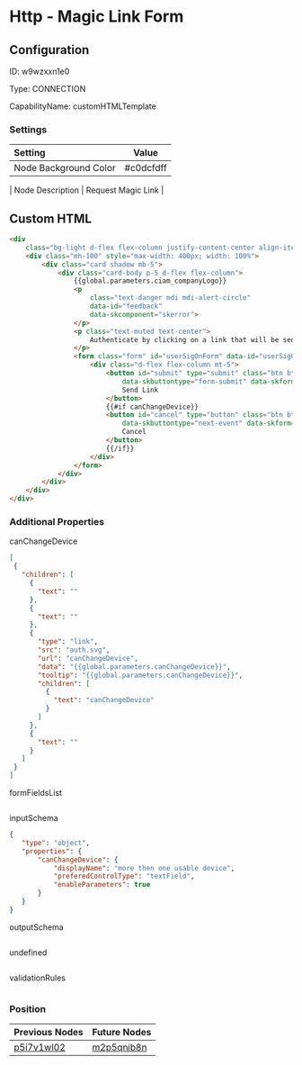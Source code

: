 # Http - Magic Link Form
## Configuration
ID:  w9wzxxn1e0

Type: CONNECTION 

CapabilityName: customHTMLTemplate

### Settings
| Setting | Value  |
| :------------------------ | ---------------------------------------- |
| Node Background Color | #c0dcfdff | 

| Node Description | Request Magic Link | 
 


## Custom HTML
```html
<div
    class="bg-light d-flex flex-column justify-content-center align-items-center position-absolute top-0 start-0 bottom-0 end-0 overflow-auto">
    <div class="mh-100" style="max-width: 400px; width: 100%">
        <div class="card shadow mb-5">
            <div class="card-body p-5 d-flex flex-column">
				{{global.parameters.ciam_companyLogo}}
				<p
					class="text-danger mdi mdi-alert-circle"
					data-id="feedback"
					data-skcomponent="skerror">
				</p>
				<p class="text-muted text-center">
					Authenticate by clicking on a link that will be sent to your email address.
				</p>
				<form class="form" id="userSigOnForm" data-id="userSigOnForm">
					<div class="d-flex flex-column mt-5">
						<button id="submit" type="submit" class="btn btn-primary mb-3" data-skcomponent="skbutton"
                            data-skbuttontype="form-submit" data-skform="otp-form" data-skbuttonvalue="submit">
                            Send Link
                        </button>
                        {{#if canChangeDevice}}
                        <button id="cancel" type="button" class="btn btn-link" data-skcomponent="skbutton"
                            data-skbuttontype="next-event" data-skform="otp-form" data-skbuttonvalue="cancel">
                            Cancel
                        </button>
                        {{/if}}
					</div>
				</form>
            </div>
        </div>
    </div>
</div>
```


### Additional Properties
canChangeDevice
 ```json 
[
  {
    "children": [
      {
        "text": ""
      },
      {
        "text": ""
      },
      {
        "type": "link",
        "src": "auth.svg",
        "url": "canChangeDevice",
        "data": "{{global.parameters.canChangeDevice}}",
        "tooltip": "{{global.parameters.canChangeDevice}}",
        "children": [
          {
            "text": "canChangeDevice"
          }
        ]
      },
      {
        "text": ""
      }
    ]
  }
]
```


formFieldsList
 ```json 

```


inputSchema
 ```json 
{
    "type": "object",
    "properties": {
        "canChangeDevice": {
            "displayName": "more then one usable device",
            "preferedControlType": "textField",
            "enableParameters": true
        }
    }
}
```


outputSchema
 ```json 

```


undefined
 ```json 

```


validationRules
 ```json 

```




### Position
| Previous Nodes | Future Nodes |
| :------------- | ------------ |
| [p5i7v1wl02](./p5i7v1wl02.md) | [m2p5qnib8n](./m2p5qnib8n.md) |